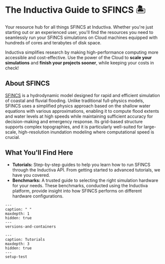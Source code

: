 # The Inductiva Guide to SFINCS 🏝️
Your resource hub for all things SFINCS at Inductiva. Whether you're just starting out or an experienced user, you'll find the resources you need to seamlessly run your SFINCS simulations on Cloud machines equipped with hundreds of cores and terabytes of disk space.

Inductiva simplifies research by making high-performance computing more accessible and cost-effective. Use the power of the Cloud to **scale your simulations** and **finish your projects sooner**, while keeping your costs in check! 

## About SFINCS
[SFINCS](https://www.deltares.nl/en/software-and-data/products/sfincs) is a
hydrodynamic model designed for rapid and efficient simulation of coastal and
fluvial flooding. Unlike traditional full-physics models, SFINCS uses a
simplified physics approach based on the shallow water equations with various
approximations, enabling it to compute flood extents and water levels at high
speeds while maintaining sufficient accuracy for decision-making and emergency
response. Its grid-based structure supports complex topographies, and it is
particularly well-suited for large-scale, high-resolution inundation modeling
where computational speed is crucial.

## What You'll Find Here
- **Tutorials:** Step-by-step guides to help you learn how to run SFINCS through the Inductiva API. From getting started to advanced tutorials, we have you covered.
- **Benchmarks:** A trusted guide to selecting the right simulation hardware for your needs. These benchmarks, conducted using the Inductiva platform, provide insight into how SFINCS performs on different hardware configurations.


```{toctree}
---
caption: " "
maxdepth: 1
hidden: true
---
versions-and-containers
```

```{toctree}
---
caption: Tutorials
maxdepth: 3
hidden: true
---
setup-test
```
